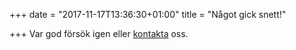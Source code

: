 +++
date = "2017-11-17T13:36:30+01:00"
title = "Något gick snett!"

+++
Var god försök igen eller [kontakta](/contact) oss.